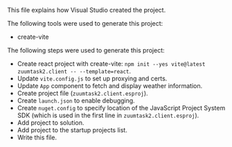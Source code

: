 This file explains how Visual Studio created the project.

The following tools were used to generate this project:
- create-vite

The following steps were used to generate this project:
- Create react project with create-vite: `npm init --yes vite@latest zuumtask2.client -- --template=react`.
- Update `vite.config.js` to set up proxying and certs.
- Update `App` component to fetch and display weather information.
- Create project file (`zuumtask2.client.esproj`).
- Create `launch.json` to enable debugging.
- Create `nuget.config` to specify location of the JavaScript Project System SDK (which is used in the first line in `zuumtask2.client.esproj`).
- Add project to solution.
- Add project to the startup projects list.
- Write this file.
